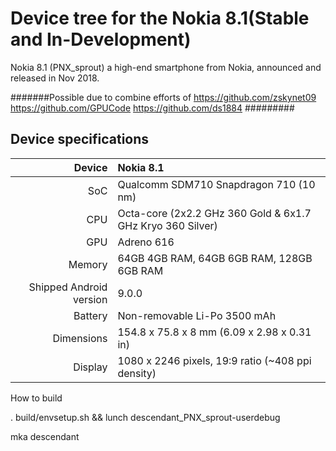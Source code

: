 Device tree for the Nokia 8.1(Stable and In-Development)
================================================

Nokia 8.1 (PNX_sprout) a high-end smartphone from Nokia, announced and released in Nov 2018.

#######Possible due to combine efforts of https://github.com/zskynet09 https://github.com/GPUCode https://github.com/ds1884 #########

## Device specifications

| Device       |   Nokia 8.1                                |
| -----------: | :---------------------------------------------- |
| SoC          | Qualcomm SDM710 Snapdragon 710 (10 nm)               |
| CPU          | Octa-core (2x2.2 GHz 360 Gold & 6x1.7 GHz Kryo 360 Silver)             |
| GPU          | Adreno 616                                     |
| Memory       | 64GB 4GB RAM, 64GB 6GB RAM, 128GB 6GB RAM                                             |
| Shipped Android version | 9.0.0                               |
| Battery      | Non-removable Li-Po 3500 mAh                    |
| Dimensions   | 154.8 x 75.8 x 8 mm (6.09 x 2.98 x 0.31 in)                         |
| Display      | 1080 x 2246 pixels, 19:9 ratio (~408 ppi density)                   |

How to build

. build/envsetup.sh && lunch descendant_PNX_sprout-userdebug

mka descendant
